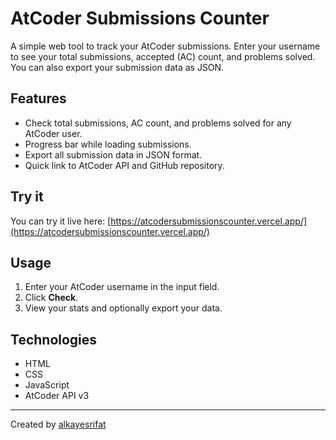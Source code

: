 # AtCoder Submissions Counter

A simple web tool to track your AtCoder submissions. Enter your username to see your total submissions, accepted (AC) count, and problems solved. You can also export your submission data as JSON.

## Features
- Check total submissions, AC count, and problems solved for any AtCoder user.
- Progress bar while loading submissions.
- Export all submission data in JSON format.
- Quick link to AtCoder API and GitHub repository.

## Try it
You can try it live here: [https://atcodersubmissionscounter.vercel.app/](https://atcodersubmissionscounter.vercel.app/)

## Usage
1. Enter your AtCoder username in the input field.
2. Click **Check**.
3. View your stats and optionally export your data.

## Technologies
- HTML
- CSS
- JavaScript
- AtCoder API v3




---

Created by [alkayesrifat](https://github.com/alkayesrifat)
